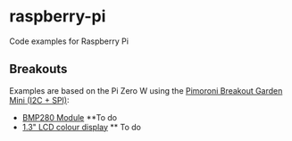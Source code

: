 # raspberry-pi
 Code examples for Raspberry Pi

 ## Breakouts
 Examples are based on the Pi Zero W using the [Pimoroni Breakout Garden Mini (I2C + SPI)](https://shop.pimoroni.com/products/breakout-garden-mini-i2c-spi):
 - [BMP280 Module](https://shop.pimoroni.com/products/bmp280-breakout-temperature-pressure-altitude-sensor) **To do
 - [1.3" LCD colour display](https://shop.pimoroni.com/products/1-3-spi-colour-lcd-240x240-breakout) ** To do

